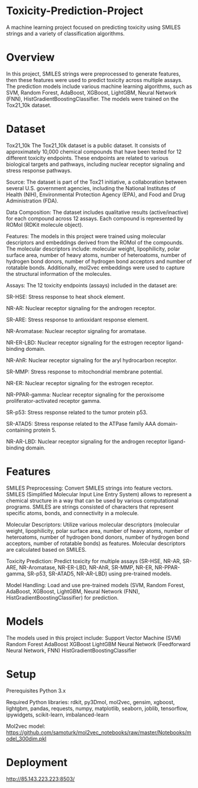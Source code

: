 # Toxicity-Prediction-Project
A machine learning project focused on predicting toxicity using SMILES strings and a variety of classification algorithms.

# Overview
In this project, SMILES strings were preprocessed to generate features, then these features were used to predict toxicity across multiple assays. The prediction models include various machine learning algorithms, such as SVM, Random Forest, AdaBoost, XGBoost, LightGBM, Neural Network (FNN), HistGradientBoostingClassifier. The models were trained on the Tox21_10k dataset.

# Dataset
Tox21_10k
The Tox21_10k dataset is a public dataset. It consists of approximately 10,000 chemical compounds that have been tested for 12 different toxicity endpoints. These endpoints are related to various biological targets and pathways, including nuclear receptor signaling and stress response pathways.

Source: The dataset is part of the Tox21 initiative, a collaboration between several U.S. government agencies, including the National Institutes of Health (NIH), Environmental Protection Agency (EPA), and Food and Drug Administration (FDA).

Data Composition: The dataset includes qualitative results (active/inactive) for each compound across 12 assays. Each compound is represented by ROMol (RDKit molecule object).

Features: The models in this project were trained using molecular descriptors and embeddings derived from the ROMol of the compounds. The molecular descriptors include: molecular weight, lipophilicity, polar surface area, number of heavy atoms, number of heteroatoms, number of hydrogen bond donors, number of hydrogen bond acceptors and number of rotatable bonds. Additionally, mol2vec embeddings were used to capture the structural information of the molecules.

Assays: The 12 toxicity endpoints (assays) included in the dataset are:

SR-HSE: Stress response to heat shock element.

NR-AR: Nuclear receptor signaling for the androgen receptor.

SR-ARE: Stress response to antioxidant response element.

NR-Aromatase: Nuclear receptor signaling for aromatase.

NR-ER-LBD: Nuclear receptor signaling for the estrogen receptor ligand-binding domain.

NR-AhR: Nuclear receptor signaling for the aryl hydrocarbon receptor.

SR-MMP: Stress response to mitochondrial membrane potential.

NR-ER: Nuclear receptor signaling for the estrogen receptor.

NR-PPAR-gamma: Nuclear receptor signaling for the peroxisome proliferator-activated receptor gamma.

SR-p53: Stress response related to the tumor protein p53.

SR-ATAD5: Stress response related to the ATPase family AAA domain-containing protein 5.

NR-AR-LBD: Nuclear receptor signaling for the androgen receptor ligand-binding domain.

# Features
SMILES Preprocessing: Convert SMILES strings into feature vectors. SMILES (Simplified Molecular Input Line Entry System) allows to represent a chemical structure in a way that can be used by various computational programs. SMILES are strings consisted of characters that represent specific atoms, bonds, and connectivity in a molecule.

Molecular Descriptors: Utilize various molecular descriptors (molecular weight, lipophilicity, polar surface area, number of heavy atoms, number of heteroatoms, number of hydrogen bond donors, number of hydrogen bond acceptors, number of rotatable bonds) as features. Molecular descriptors are calculated based on SMILES.

Toxicity Prediction: Predict toxicity for multiple assays (SR-HSE, NR-AR, SR-ARE, NR-Aromatase, NR-ER-LBD, NR-AhR, SR-MMP, NR-ER, NR-PPAR-gamma, SR-p53, SR-ATAD5, NR-AR-LBD) using pre-trained models.

Model Handling: Load and use pre-trained models (SVM, Random Forest, AdaBoost, XGBoost, LightGBM, Neural Network (FNN), HistGradientBoostingClassifier) for prediction.

# Models
The models used in this project include:
Support Vector Machine (SVM)
Random Forest
AdaBoost
XGBoost
LightGBM
Neural Network (Feedforward Neural Network, FNN)
HistGradientBoostingClassifier

# Setup
Prerequisites
Python 3.x

Required Python libraries: rdkit, py3Dmol, mol2vec, gensim, xgboost, lightgbm, pandas, requests, numpy, matplotlib, seaborn, joblib, tensorflow, ipywidgets, scikit-learn, imbalanced-learn

Mol2vec model: https://github.com/samoturk/mol2vec_notebooks/raw/master/Notebooks/model_300dim.pkl

# Deployment
http://85.143.223.223:8503/

